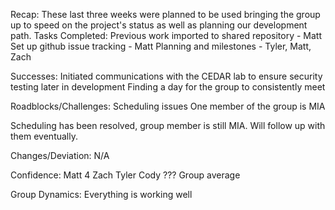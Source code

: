 Recap:
These last three weeks were planned to be used bringing the group up to speed on the project's status as well as planning our development path.
Tasks Completed:
Previous work imported to shared repository - Matt
Set up github issue tracking - Matt
Planning and milestones - Tyler, Matt, Zach

Successes:
Initiated communications with the CEDAR lab to ensure security testing later in development
Finding a day for the group to consistently meet

Roadblocks/Challenges:
Scheduling issues
One member of the group is MIA

Scheduling has been resolved, group member is still MIA. Will follow up with them eventually.

Changes/Deviation:
N/A

Confidence:
Matt    4
Zach
Tyler
Cody    ???
Group average

Group Dynamics:
Everything is working well 
